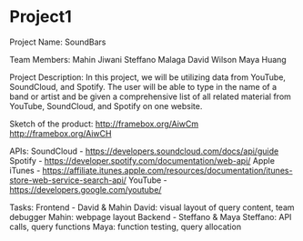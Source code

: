 # Project1

Project Name: 
SoundBars

Team Members:
Mahin Jiwani
Steffano Malaga
David Wilson
Maya Huang

Project Description:
In this project, we will be utilizing data from YouTube, SoundCloud, and Spotify. The user will be able to type in the name of a band or artist 
and be given a comprehensive list of all related material from YouTube, SoundCloud, and Spotify on one website. 

Sketch of the product:
http://framebox.org/AiwCm
http://framebox.org/AiwCH

APIs:
SoundCloud - https://developers.soundcloud.com/docs/api/guide
Spotify - https://developer.spotify.com/documentation/web-api/
Apple iTunes - https://affiliate.itunes.apple.com/resources/documentation/itunes-store-web-service-search-api/
YouTube - https://developers.google.com/youtube/

Tasks:
Frontend - David & Mahin
   David: visual layout of query content, team debugger
   Mahin: webpage layout 
Backend - Steffano & Maya
   Steffano: API calls, query functions
   Maya: function testing, query allocation

